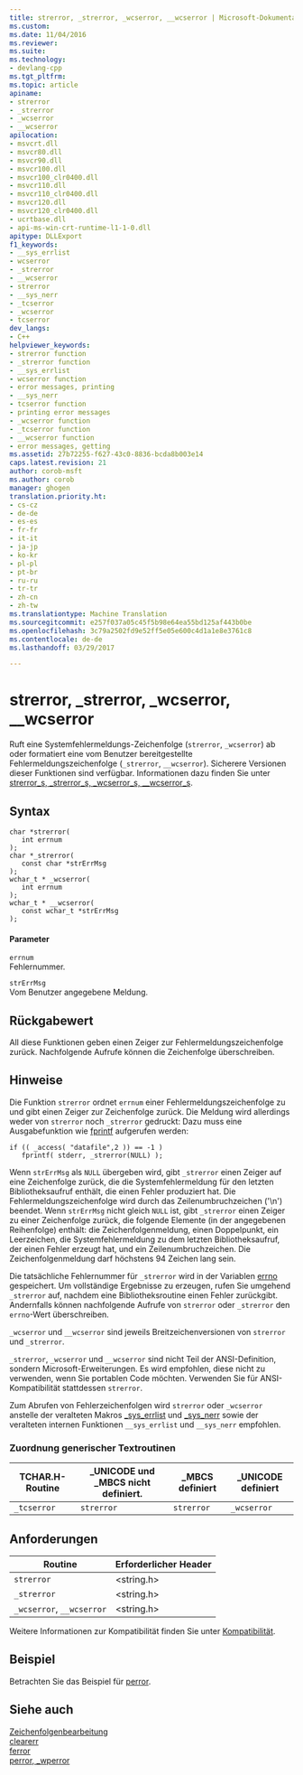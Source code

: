 ```yaml
---
title: strerror, _strerror, _wcserror, __wcserror | Microsoft-Dokumentation
ms.custom: 
ms.date: 11/04/2016
ms.reviewer: 
ms.suite: 
ms.technology:
- devlang-cpp
ms.tgt_pltfrm: 
ms.topic: article
apiname:
- strerror
- _strerror
- _wcserror
- __wcserror
apilocation:
- msvcrt.dll
- msvcr80.dll
- msvcr90.dll
- msvcr100.dll
- msvcr100_clr0400.dll
- msvcr110.dll
- msvcr110_clr0400.dll
- msvcr120.dll
- msvcr120_clr0400.dll
- ucrtbase.dll
- api-ms-win-crt-runtime-l1-1-0.dll
apitype: DLLExport
f1_keywords:
- __sys_errlist
- wcserror
- _strerror
- __wcserror
- strerror
- __sys_nerr
- _tcserror
- _wcserror
- tcserror
dev_langs:
- C++
helpviewer_keywords:
- strerror function
- _strerror function
- __sys_errlist
- wcserror function
- error messages, printing
- __sys_nerr
- tcserror function
- printing error messages
- _wcserror function
- _tcserror function
- __wcserror function
- error messages, getting
ms.assetid: 27b72255-f627-43c0-8836-bcda8b003e14
caps.latest.revision: 21
author: corob-msft
ms.author: corob
manager: ghogen
translation.priority.ht:
- cs-cz
- de-de
- es-es
- fr-fr
- it-it
- ja-jp
- ko-kr
- pl-pl
- pt-br
- ru-ru
- tr-tr
- zh-cn
- zh-tw
ms.translationtype: Machine Translation
ms.sourcegitcommit: e257f037a05c45f5b98e64ea55bd125af443b0be
ms.openlocfilehash: 3c79a2502fd9e52ff5e05e600c4d1a1e8e3761c8
ms.contentlocale: de-de
ms.lasthandoff: 03/29/2017

---
```

# <a name="strerror-strerror-wcserror-wcserror"></a>strerror, _strerror, _wcserror, __wcserror
Ruft eine Systemfehlermeldungs-Zeichenfolge (`strerror`, `_wcserror`) ab oder formatiert eine vom Benutzer bereitgestellte Fehlermeldungszeichenfolge (`_strerror`, `__wcserror`). Sicherere Versionen dieser Funktionen sind verfügbar. Informationen dazu finden Sie unter [strerror_s, _strerror_s, _wcserror_s, \__wcserror_s](../../c-runtime-library/reference/strerror-s-strerror-s-wcserror-s-wcserror-s.md).  
  
## <a name="syntax"></a>Syntax  
  
```  
char *strerror(  
   int errnum   
);  
char *_strerror(  
   const char *strErrMsg   
);  
wchar_t * _wcserror(  
   int errnum   
);  
wchar_t * __wcserror(  
   const wchar_t *strErrMsg   
);  
```  
  
#### <a name="parameters"></a>Parameter  
 `errnum`  
 Fehlernummer.  
  
 `strErrMsg`  
 Vom Benutzer angegebene Meldung.  
  
## <a name="return-value"></a>Rückgabewert  
 All diese Funktionen geben einen Zeiger zur Fehlermeldungszeichenfolge zurück. Nachfolgende Aufrufe können die Zeichenfolge überschreiben.  
  
## <a name="remarks"></a>Hinweise  
 Die Funktion `strerror` ordnet `errnum` einer Fehlermeldungszeichenfolge zu und gibt einen Zeiger zur Zeichenfolge zurück. Die Meldung wird allerdings weder von `strerror` noch `_strerror` gedruckt: Dazu muss eine Ausgabefunktion wie [fprintf](../../c-runtime-library/reference/fprintf-fprintf-l-fwprintf-fwprintf-l.md) aufgerufen werden:  
  
```  
if (( _access( "datafile",2 )) == -1 )  
   fprintf( stderr, _strerror(NULL) );  
```  
  
 Wenn `strErrMsg` als `NULL` übergeben wird, gibt `_strerror` einen Zeiger auf eine Zeichenfolge zurück, die die Systemfehlermeldung für den letzten Bibliotheksaufruf enthält, die einen Fehler produziert hat. Die Fehlermeldungszeichenfolge wird durch das Zeilenumbruchzeichen ('\n') beendet. Wenn `strErrMsg` nicht gleich `NULL` ist, gibt `_strerror` einen Zeiger zu einer Zeichenfolge zurück, die folgende Elemente (in der angegebenen Reihenfolge) enthält: die Zeichenfolgenmeldung, einen Doppelpunkt, ein Leerzeichen, die Systemfehlermeldung zu dem letzten Bibliotheksaufruf, der einen Fehler erzeugt hat, und ein Zeilenumbruchzeichen. Die Zeichenfolgenmeldung darf höchstens 94 Zeichen lang sein.  
  
 Die tatsächliche Fehlernummer für `_strerror` wird in der Variablen [errno](../../c-runtime-library/errno-doserrno-sys-errlist-and-sys-nerr.md) gespeichert. Um vollständige Ergebnisse zu erzeugen, rufen Sie umgehend `_strerror` auf, nachdem eine Bibliotheksroutine einen Fehler zurückgibt. Andernfalls können nachfolgende Aufrufe von `strerror` oder `_strerror` den `errno`-Wert überschreiben.  
  
 `_wcserror` und `__wcserror` sind jeweils Breitzeichenversionen von `strerror` und `_strerror`.  
  
 `_strerror`, `_wcserror` und `__wcserror` sind nicht Teil der ANSI-Definition, sondern Microsoft-Erweiterungen. Es wird empfohlen, diese nicht zu verwenden, wenn Sie portablen Code möchten. Verwenden Sie für ANSI-Kompatibilität stattdessen `strerror`.  
  
 Zum Abrufen von Fehlerzeichenfolgen wird `strerror` oder `_wcserror` anstelle der veralteten Makros [_sys_errlist](../../c-runtime-library/errno-doserrno-sys-errlist-and-sys-nerr.md) und [_sys_nerr](../../c-runtime-library/errno-doserrno-sys-errlist-and-sys-nerr.md) sowie der veralteten internen Funktionen `__sys_errlist` und `__sys_nerr` empfohlen.  
  
### <a name="generic-text-routine-mappings"></a>Zuordnung generischer Textroutinen  
  
|TCHAR.H-Routine|_UNICODE und _MBCS nicht definiert.|_MBCS definiert|_UNICODE definiert|  
|---------------------|------------------------------------|--------------------|-----------------------|  
|`_tcserror`|`strerror`|`strerror`|`_wcserror`|  
  
## <a name="requirements"></a>Anforderungen  
  
|Routine|Erforderlicher Header|  
|-------------|---------------------|  
|`strerror`|\<string.h>|  
|`_strerror`|\<string.h>|  
|`_wcserror`, `__wcserror`|\<string.h>|  
  
 Weitere Informationen zur Kompatibilität finden Sie unter [Kompatibilität](../../c-runtime-library/compatibility.md).  
  
## <a name="example"></a>Beispiel  
 Betrachten Sie das Beispiel für [perror](../../c-runtime-library/reference/perror-wperror.md).  
  
## <a name="see-also"></a>Siehe auch  
 [Zeichenfolgenbearbeitung](../../c-runtime-library/string-manipulation-crt.md)   
 [clearerr](../../c-runtime-library/reference/clearerr.md)   
 [ferror](../../c-runtime-library/reference/ferror.md)   
 [perror, _wperror](../../c-runtime-library/reference/perror-wperror.md)
